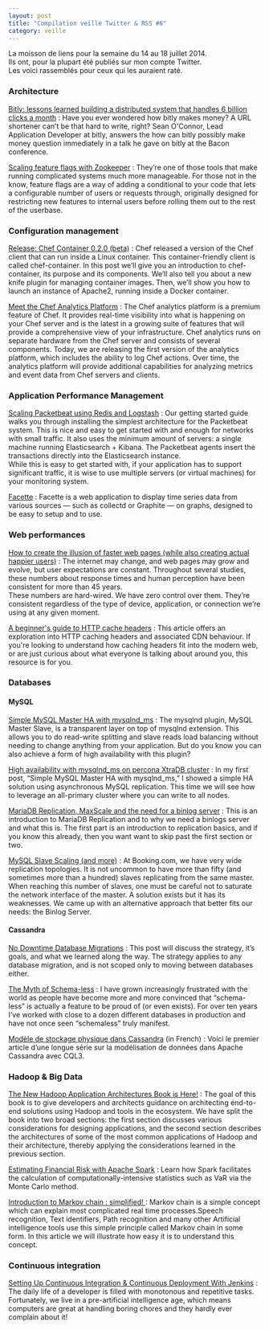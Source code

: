 ```yaml
---
layout: post
title: "Compilation veille Twitter & RSS #6"
category: veille
---
```


La moisson de liens pour la semaine du 14 au 18 juillet 2014.  
Ils ont, pour la plupart été publiés sur mon compte Twitter.  
Les voici rassemblés pour ceux qui les auraient raté.

### Architecture

[Bitly: lessons learned building a distributed system that handles 6 billion clicks a month](http://highscalability.com/blog/2014/7/14/bitly-lessons-learned-building-a-distributed-system-that-han.html)
:  Have you ever wondered how bitly makes money? A URL shortener can’t be that hard to write, right? Sean O'Connor, Lead Application Developer at bitly, answers the how can bitly possibly make money question immediately in a talk he gave on bitly at the Bacon conference.

[Scaling feature flags with Zookeeper](http://yellerapp.com/posts/2014-05-14-zookeeper-feature-flags.html)
:  They’re one of those tools that make running complicated systems much more manageable. For those not in the know, feature flags are a way of adding a conditional to your code that lets a configurable number of users or requests through, originally designed for restricting new features to internal users before rolling them out to the rest of the userbase.

### Configuration management

[Release: Chef Container 0.2.0 (beta)](http://www.getchef.com/blog/2014/07/15/release-chef-container-0-2-0-beta/)
:  Chef released a version of the Chef client that can run inside a Linux container. This container-friendly client is called chef-container. In this post we’ll give you an introduction to chef-container, its purpose and its components. We’ll also tell you about a new knife plugin for managing container images. Then, we’ll show you how to launch an instance of Apache2, running inside a Docker container.

[Meet the Chef Analytics Platform]([http://www.getchef.com/blog/2014/07/15/meet-the-chef-analytics-platform/)
:  The Chef analytics platform is a premium feature of Chef. It provides real-time visibility into what is happening on your Chef server and is the latest in a growing suite of features that will provide a comprehensive view of your infrastructure. Chef analytics runs on separate hardware from the Chef server and consists of several components. Today, we are releasing the first version of the analytics platform, which includes the ability to log Chef actions. Over time, the analytics platform will provide additional capabilities for analyzing metrics and event data from Chef servers and clients.

### Application Performance Management

[Scaling Packetbeat using Redis and Logstash](http://packetbeat.com/blog/scaling-packetbeat-with-redis-and-logstash.html)
:  Our getting started guide walks you through installing the simplest architecture for the Packetbeat system. This is nice and easy to get started with and enough for networks with small traffic. It also uses the minimum amount of servers: a single machine running Elasticsearch + Kibana. The Packetbeat agents insert the transactions directly into the Elasticsearch instance.  
While this is easy to get started with, if your application has to support significant traffic, it is wise to use multiple servers (or virtual machines) for your monitoring system.

[Facette](https://github.com/facette/facette)
:  Facette is a web application to display time series data from various sources — such as collectd or Graphite — on graphs, designed to be easy to setup and to use.

### Web performances

[How to create the illusion of faster web pages (while also creating actual happier users)](http://www.webperformancetoday.com/2014/07/16/eight-tricks-improve-perceived-web-performance/)
:  The internet may change, and web pages may grow and evolve, but user expectations are constant. Throughout several studies, these numbers about response times and human perception have been consistent for more than 45 years.  
These numbers are hard-wired. We have zero control over them. They’re consistent regardless of the type of device, application, or connection we’re using at any given moment.

[A beginner's guide to HTTP cache headers](http://www.mobify.com/blog/beginners-guide-to-http-cache-headers/)
:  This article offers an exploration into HTTP caching headers and associated CDN behaviour. If you're looking to understand how caching headers fit into the modern web, or are just curious about what everyone is talking about around you, this resource is for you.

### Databases

#### MySQL

[Simple MySQL Master HA with mysqlnd_ms](http://www.mysqlperformanceblog.com/2014/07/14/simple-mysql-master-ha-mysqlnd_ms/)
:  The mysqlnd plugin, MySQL Master Slave, is a transparent layer on top of mysqlnd extension. This allows you to do read-write splitting and slave reads load balancing without needing to change anything from your application. But do you know you can also achieve a form of high availability with this plugin?

[High availability with mysqlnd_ms on percona XtraDB cluster](http://www.mysqlperformanceblog.com/2014/07/16/high-availability-with-mysqlnd_ms-on-percona-xtradb-cluster/)
:  In my first post, “Simple MySQL Master HA with mysqlnd_ms,” I showed a simple HA solution using asynchronous MySQL replication. This time we will see how to leverage an all-primary cluster where you can write to all nodes.

[MariaDB Replication, MaxScale and the need for a binlog server](http://karlssonondatabases.blogspot.fr/2014/07/mariadb-replication-maxscale-and-need.html)
:  This is an introduction to MariaDB Replication and to why we need a binlogs server and what this is. The first part is an introduction to replication basics, and if you know this already, then you want want to skip past the first section or two.

[MySQL Slave Scaling (and more)](http://blog.booking.com/mysql_slave_scaling_and_more.html)
:  At Booking.com, we have very wide replication topologies. It is not uncommon to have more than fifty (and sometimes more than a hundred) slaves replicating from the same master. When reaching this number of slaves, one must be careful not to saturate the network interface of the master. A solution exists but it has its weaknesses. We came up with an alternative approach that better fits our needs: the Binlog Server.


#### Cassandra

[No Downtime Database Migrations](http://planetcassandra.org/blog/post/no-downtime-database-migrations/)
:  This post will discuss the strategy, it’s goals, and what we learned along the way. The strategy applies to any database migration, and is not scoped only to moving between databases either.

[The Myth of Schema-less](http://planetcassandra.org/blog/post/the-myth-of-schema-less/)
:  I have grown increasingly frustrated with the world as people have become more and more convinced that “schema-less” is actually a feature to be proud of (or even exists). For over ten years I’ve worked with close to a dozen different databases in production and have not once seen “schemaless” truly manifest.

[Modèle de stockage physique dans Cassandra](http://planetcassandra.org/blog/post/modele-de-stockage-physique-dans-cassandra/) (in French)
:  Voici le premier article d’une longue série sur la modélisation de données dans Apache Cassandra avec CQL3.


### Hadoop & Big Data

[The New Hadoop Application Architectures Book is Here!](http://blog.cloudera.com/blog/2014/07/the-new-hadoop-application-architectures-book-is-here/)
:  The goal of this book is to give developers and architects guidance on architecting end-to-end solutions using Hadoop and tools in the ecosystem. We have split the book into two broad sections: the first section discusses various considerations for designing applications, and the second section describes the architectures of some of the most common applications of Hadoop and their architecture, thereby applying the considerations learned in the previous section.

[Estimating Financial Risk with Apache Spark](http://blog.cloudera.com/blog/2014/07/estimating-financial-risk-with-apache-spark/)
:  Learn how Spark facilitates the calculation of computationally-intensive statistics such as VaR via the Monte Carlo method.

[Introduction to Markov chain : simplified! ](http://www.analyticsvidhya.com/blog/2014/07/markov-chain-simplified/)
:  Markov chain is a simple concept which can explain most complicated real time processes.Speech recognition, Text identifiers, Path recognition and many other Artificial intelligence tools use this simple principle called Markov chain in some form. In this article we will illustrate how easy it is to understand this concept.


### Continuous integration

[Setting Up Continuous Integration & Continuous Deployment With Jenkins](http://code.tutsplus.com/tutorials/setting-up-continuous-integration-continuous-deployment-with-jenkins--cms-21511)
:  The daily life of a developer is filled with monotonous and repetitive tasks. Fortunately, we live in a pre-artificial intelligence age, which means computers are great at handling boring chores and they hardly ever complain about it!
